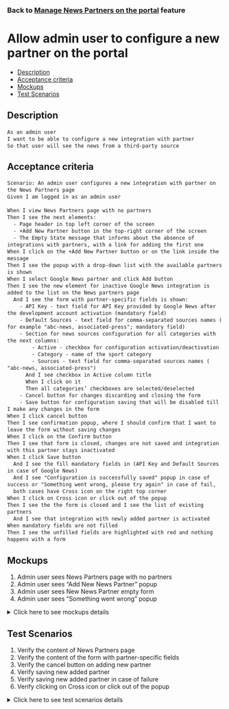 ### Back to [Manage News Partners on the portal](/../../) feature

# Allow admin user to configure a new partner on the portal

- [Description](#description)
- [Acceptance criteria](#acceptance-criteria)
- [Mockups](#mockups)
- [Test Scenarios](#test-scenarios)

## Description

    As an admin user
    I want to be able to configure a new integration with partner
    So that user will see the news from a third-party source

## Acceptance criteria

    Scenario: An admin user configures a new integration with partner on the News Partners page
    Given I am logged in as an admin user

    When I view News Partners page with no partners
    Then I see the next elements:
      - Page header in top left corner of the screen
      - +Add New Partner button in the top-right corner of the screen
      - The Empty State message that informs about the absence of integrations with partners, with a link for adding the first one
    When I click on the +Add New Partner button or on the link inside the message
    Then I see the popup with a drop-down list with the available partners is shown
    When I select Google News partner and click Add button 
    Then I see the new element for inactive Google News integration is added to the list on the News partners page
      And I see the form with partner-specific fields is shown:
        - API Key - text field for API Key provided by Google News after the development account activation (mandatory field)
        - Default Sources - text field for comma-separated sources names ( for example "abc-news, associated-press"; mandatory field)
        - Section for news sources configuration for all categories with the next columns:
            - Active - checkbox for configuration activation/deactivation
            - Category - name of the sport category
            - Sources - text field for comma-separated sources names ( "abc-news, associated-press")
          And I see checkbox in Active column title
          When I click on it 
          Then all categories’ checkboxes are selected/deselected
        - Cancel button for changes discarding and closing the form
        - Save button for configuration saving that will be disabled till I make any changes in the form
    When I click cancel button 
    Then I see confirmation popup, where I should confirm that I want to leave the form without saving changes
    When I click on the Confirm button 
    Then I see that form is closed, changes are not saved and integration with this partner stays inactivated
    When I click Save button 
      And I see the fill mandatory fields in (API Key and Default Sources in case of Google News)
      And I see "Configuration is successfully saved" popup in case of success or "Something went wrong, please try again" in case of fail, 
	  both cases have Cross icon on the right top corner 
    When I click on Cross icon or click out of the popup 
    Then I see the the form is closed and I see the list of existing partners 
      And I see that integration with newly added partner is activated
    When mandatory fields are not filled
    Then I see the unfilled fields are highlighted with red and nothing happens with a form

## Mockups

1. Admin user sees News Partners page with no partners
2. Admin user sees “Add New News Partner” popup
3. Admin user sees New News Partner empty form
4. Admin user sees “Something went wrong” popup

<details>
  <summary>Click here to see mockups details</summary>

**1. Admin user sees News Partners page with no partners:**

![Posting in progress](/products/sport_news_portal/web_application_features/manage_news_partners/images/news_partners_page_with_no_partners.png)

**2. Admin user sees “Add New News Partner” popup:**

![Add New News Partner popup](/products/sport_news_portal/web_application_features/manage_news_partners/images/add_new_news_partners_popup.png)

**3. Admin user sees New News Partner empty form:**

![New News Partner empty form](/products/sport_news_portal/web_application_features/manage_news_partners/images/add_new_news_partners_empty_form.png)

**4. Admin user sees “Something went wrong” popup:**

![Something went wrong popup](/products/sport_news_portal/web_application_features/manage_news_partners/images/something_went_wrong_popup.png)

</details>

## Test Scenarios

1. Verify the content of News Partners page
2. Verify the content of the form with partner-specific fields
3. Verify the cancel button on adding new partner
4. Verify saving new added partner
5. Verify saving new added partner in case of failure
6. Verify clicking on Cross icon or click out of the popup

<details>
  <summary>Click here to see test scenarios details</summary>

### **#1. Verify the content of News Partners page**

|#|Steps|Expected Result
------|-------|----------
|1|Go to the sport news site|
|2|Log in the admin account|
|3|Click on News Partners on the Left Sidebar|
|4|Observe the News Partners page where no partners are added|The next elements should be present:<br> - Page header in top left corner of the screen<br> - +Add New Partner button in the top-right corner of the screen

### **#2. Verify the content of the form with partner-specific fields**

|#|Steps|Expected Result
------|-------|----------
|1|Go to the sport news site|
|2|Log in the admin account|
|3|Click on News Partners on the Left Sidebar|The admin is navigating to News Partner Page
|4|Click on the +Add New Partner button|The empty configuration form will be shown
|5|Select Google News partner from dropdown list -> Click OK|
|6|Observe the form with partner-specific fields|Form with partner-specific fields contains:<br> - API Key<br> - Default Sources<br> - Section for news sources configuration for all categories with the next columns: category, active - switch for configuration activation/deactivation, sources<br> - Switch for the integration activation/deactivation<br> - Cancel button<br> - Save button

### **#3. Verify the cancel button on adding new partner**

|#|Steps|Expected Result
------|-------|----------
|1|Go to the sport news site|
|2|Log in the admin account|
|3|Click on News Partners on the Left Sidebar|The admin is navigating to News Partner Page
|4|Click on the +Add New Partner button|The empty configuration form will be shown
|5|Click Cancel|Confirmation popup to confirm leaving the form without saving changes
|6|Click on the Confirm button|The form is closed and no changes saved

### **#4. Verify saving new added partner**

|#|Steps|Expected Result
------|-------|----------
|1|Go to the sport news site|
|2|Log in the admin account|
|3|Click on News Partners on the Left Sidebar|The admin is navigating to News Partner Page
|4|Click on the +Add New Partner button|The empty configuration form will be shown
|5|Click Save|"Configuration is successfully saved" popup appears
|6|Click on Cross icon|The form will be closed and a new element will be added to the list on the News partners page

### **#5. Verify saving new added partner in case of failure**

|#|Steps|Expected Result
------|-------|----------
|1|Go to the sport news site|
|2|Log in the admin account|
|3|Click on News Partners on the Left Sidebar|The admin is navigating to News Partner Page
|4|Click on the +Add New Partner button|The empty configuration form will be shown
|5|On clicking Save imitate some network disconnection for few seconds|"Something went wrong, please try again" pop up appears

### **#6. Verify clicking on Cross icon or click out of the popup**

|#|Steps|Expected Result
------|-------|----------
|1|Go to the sport news site|
|2|Log in the admin account|
|3|Click on News Partners on the Left Sidebar|The admin is navigating to News Partner Page
|4|Click on the +Add New Partner button|The empty configuration form will be shown
|5|Fill in the mandatory fields|
|6|Click on Save|"Configuration is successfully saved" popup appears
|7|Click on Cross icon or click out of the popup|The form will be closed and I will see the list of existing partners

### **#7. Verify that new partner cannot be saved with empty mandatory fields**

|#|Steps|Expected Result
------|-------|----------
|1|Go to the sport news site|
|2|Log in the admin account|
|3|Click on News Partners on the Left Sidebar|The admin is navigating to News Partner Page
|4|Click on the +Add New Partner button|The empty configuration form will be shown
|5|Fill in the mandatory fields|
|6|Click on Save|Unfilled fields are highlighted with red and nothing happens with a form

</details>

